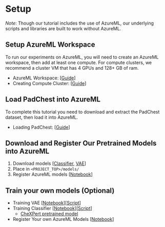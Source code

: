 # Setup

_Note_: Though our tutorial includes the use of AzureML, our underlying scripts and libraries are built to work without AzureML.

## Setup AzureML Workspace
To run our experiments on AzureML, you will need to create an AzureML workspace, then add at least one compute.  For compute clusters, we recommend a cluster VM that has 4 GPUs and 128+ GB of ram.
- AzureML Workspace: [[Guide](https://docs.microsoft.com/en-us/azure/machine-learning/quickstart-create-resources#create-the-workspace)]
- Creating Compute Cluster: [[Guide](https://docs.microsoft.com/en-us/azure/machine-learning/how-to-create-attach-compute-cluster)]

## Load PadChest into AzureML
To complete this tutorial you need to download and extract the PadChest dataset, then load it into AzureML.  
 - Loading PadChest: [[Guide](https://github.com/microsoft/Medical-Imaging-AI-RSNA-2021-Demo/tree/main/1.Load%20Data)]

## Download and Register Our Pretrained Models into AzureML

1. Download models [[Classifier](TBD), [VAE](TBD)]
2. Place in `<PROJECT_TOP>/models/`
3. Register AzureML models [[Notebook](./register_azureml_models.ipynb)]

## Train your own models (Optional)

 - Training VAE [[Notebook](./train_vae.ipynb)][[Script](../../src/scripts/vae/train.py)]
 - Training Classifier [[Notebook](./train_model.ipynb)][[Script](../../src/scripts/finetune/train.py)]
    - [CheXPert pretrained model](tbd)
 - Register Your own AzureML Models [[Notebook](./register_azureml_models.ipynb)]

